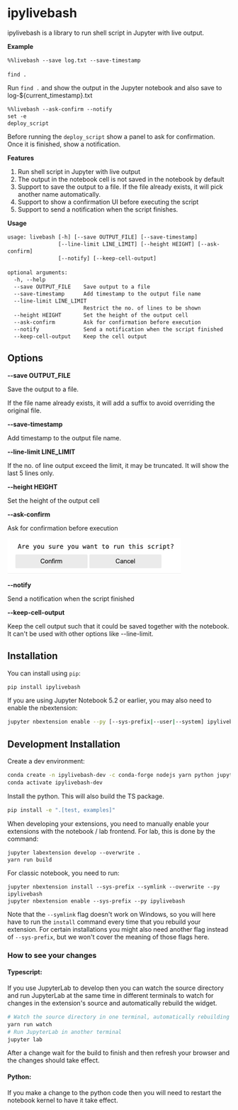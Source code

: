 # ipylivebash

ipylivebash is a library to run shell script in Jupyter with live output.

**Example**

```
%%livebash --save log.txt --save-timestamp

find .
```

Run `find .` and show the output in the Jupyter notebook and also save to log-${current_timestamp}.txt

```
%%livebash --ask-confirm --notify
set -e
deploy_script
```

Before running the `deploy_script` show a panel to ask for confirmation. Once it is finished, show a notification.

**Features**

1. Run shell script in Jupyter with live output
2. The output in the notebook cell is not saved in the notebook by default
3. Support to save the output to a file. If the file already exists, it will pick another name automatically.
4. Support to show a confirmation UI before executing the script
5. Support to send a notification when the script finishes.

**Usage**

```
usage: livebash [-h] [--save OUTPUT_FILE] [--save-timestamp]
                [--line-limit LINE_LIMIT] [--height HEIGHT] [--ask-confirm]
                [--notify] [--keep-cell-output]

optional arguments:
  -h, --help
  --save OUTPUT_FILE    Save output to a file
  --save-timestamp      Add timestamp to the output file name
  --line-limit LINE_LIMIT
                        Restrict the no. of lines to be shown
  --height HEIGHT       Set the height of the output cell
  --ask-confirm         Ask for confirmation before execution
  --notify              Send a notification when the script finished
  --keep-cell-output    Keep the cell output
```

## Options

**--save OUTPUT_FILE**

Save the output to a file. 

If the file name already exists, it will add a suffix to avoid overriding the original file.

**--save-timestamp**

Add timestamp to the output file name.

**--line-limit LINE_LIMIT**

If the no. of line output exceed the limit, it may be truncated. 
It will show the last 5 lines only.

**--height HEIGHT**

Set the height of the output cell

**--ask-confirm**
 
Ask for confirmation before execution

![ask_confirm.png (392×80)](https://raw.githubusercontent.com/benlau/ipylivebash/main/docs/img/ask_confirm.png)

**--notify**
  
Send a notification when the script finished

**--keep-cell-output**

Keep the cell output such that it could be saved together with the notebook.
It can't be used with other options like --line-limit.

## Installation

You can install using `pip`:

```bash
pip install ipylivebash
```

If you are using Jupyter Notebook 5.2 or earlier, you may also need to enable
the nbextension:
```bash
jupyter nbextension enable --py [--sys-prefix|--user|--system] ipylivebash
```

## Development Installation

Create a dev environment:
```bash
conda create -n ipylivebash-dev -c conda-forge nodejs yarn python jupyterlab
conda activate ipylivebash-dev
```

Install the python. This will also build the TS package.
```bash
pip install -e ".[test, examples]"
```

When developing your extensions, you need to manually enable your extensions with the
notebook / lab frontend. For lab, this is done by the command:

```
jupyter labextension develop --overwrite .
yarn run build
```

For classic notebook, you need to run:

```
jupyter nbextension install --sys-prefix --symlink --overwrite --py ipylivebash
jupyter nbextension enable --sys-prefix --py ipylivebash
```

Note that the `--symlink` flag doesn't work on Windows, so you will here have to run
the `install` command every time that you rebuild your extension. For certain installations
you might also need another flag instead of `--sys-prefix`, but we won't cover the meaning
of those flags here.

### How to see your changes
#### Typescript:
If you use JupyterLab to develop then you can watch the source directory and run JupyterLab at the same time in different
terminals to watch for changes in the extension's source and automatically rebuild the widget.

```bash
# Watch the source directory in one terminal, automatically rebuilding when needed
yarn run watch
# Run JupyterLab in another terminal
jupyter lab
```

After a change wait for the build to finish and then refresh your browser and the changes should take effect.

#### Python:
If you make a change to the python code then you will need to restart the notebook kernel to have it take effect.
